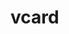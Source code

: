 <!--
SPDX-FileCopyrightText: Copyright Preetham Gujjula
SPDX-License-Identifier: BSD-3-Clause
-->

# vcard
